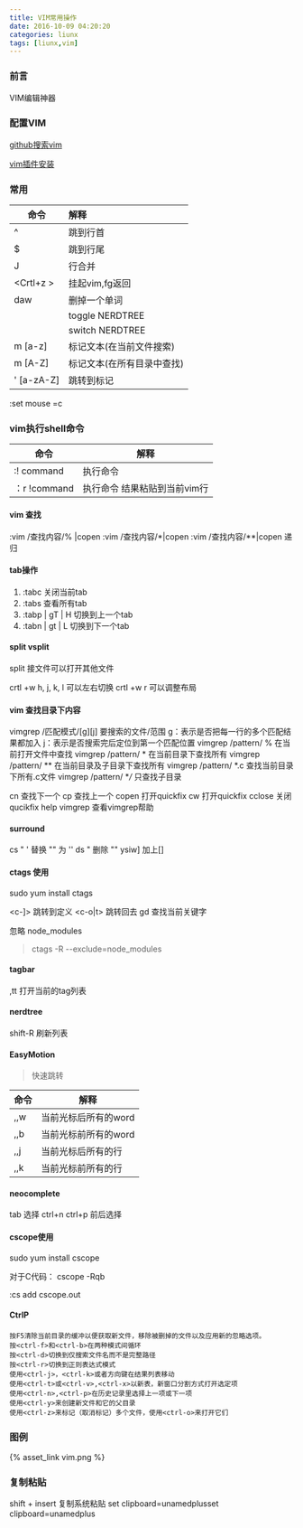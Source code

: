 ```yaml
---
title: VIM常用操作
date: 2016-10-09 04:20:20
categories: liunx
tags: [liunx,vim]
---
```


### 前言
VIM编辑神器

### 配置VIM

[github搜索vim](https://github.com/search?utf8=%E2%9C%93&q=vim)

[vim插件安装](https://github.com/canbefree/spf13-vim)

### 常用

| 命令          | 解释         |
| ------------- |:-------------| 
| ^             | 跳到行首      |
| $             | 跳到行尾      |
| J             | 行合并       |
| &lt;Crtl+z &gt;     | 挂起vim,fg返回 | 
| daw   |删掉一个单词|
| <c-e>         | toggle NERDTREE|
| <c-w>         | switch NERDTREE |
| m [a-z] |标记文本(在当前文件搜索)|
| m [A-Z] |标记文本(在所有目录中查找)|
| ' [a-zA-Z] |跳转到标记|


:set mouse =c

### vim执行shell命令
|命令|解释|
|--|--|
|:! command|执行命令|
|：r !command |执行命令 结果粘贴到当前vim行|

#### vim 查找

:vim /查找内容/% |copen
:vim /查找内容/\*|copen
:vim /查找内容/\*\*|copen 递归


#### tab操作
1. :tabc 关闭当前tab
2. :tabs 查看所有tab
3. :tabp | gT | H 切换到上一个tab
4. :tabn | gt | L 切换到下一个tab

#### split vsplit
split 接文件可以打开其他文件

crtl +w  h, j, k, l 可以左右切换
crtl +w r 可以调整布局


#### vim 查找目录下内容

vimgrep /匹配模式/[g][j] 要搜索的文件/范围 
g：表示是否把每一行的多个匹配结果都加入
j：表示是否搜索完后定位到第一个匹配位置
vimgrep /pattern/ %           在当前打开文件中查找
vimgrep /pattern/ *             在当前目录下查找所有
vimgrep /pattern/ **            在当前目录及子目录下查找所有
vimgrep /pattern/ *.c          查找当前目录下所有.c文件
vimgrep /pattern/ **/*         只查找子目录

cn                                          查找下一个
cp                                          查找上一个
copen                                    打开quickfix
cw                                          打开quickfix
cclose                                   关闭qucikfix
help vimgrep                       查看vimgrep帮助


#### surround
cs " ' 替换 "" 为 ''
ds "  删除 ""
ysiw] 加上[]

#### ctags 使用
sudo yum install ctags

<c-]> 跳转到定义
<c-o|t> 跳转回去
gd    查找当前关键字

忽略 node_modules 
> ctags -R --exclude=node_modules

####  tagbar

,tt 打开当前的tag列表

#### nerdtree

shift-R 刷新列表

#### EasyMotion
> 快速跳转

|命令|解释|
|--|--|
|,,w|当前光标后所有的word|
|,,b|当前光标前所有的word|
|,,j|当前光标后所有的行|
|,,k|当前光标前所有的行|


#### neocomplete
tab 选择
ctrl+n ctrl+p 前后选择

#### cscope使用
sudo yum install cscope

对于C代码：
cscope -Rqb

 :cs add cscope.out
 

#### CtrlP
 	按F5清除当前目录的缓冲以便获取新文件，移除被删掉的文件以及应用新的忽略选项。
    按<ctrl-f>和<ctrl-b>在两种模式间循环
    按<ctrl-d>切换到仅搜索文件名而不是完整路径
    按<ctrl-r>切换到正则表达式模式
    使用<ctrl-j>，<ctrl-k>或者方向键在结果列表移动
    使用<ctrl-t>或<ctrl-v>,<ctrl-x>以新表，新窗口分割方式打开选定项
    使用<ctrl-n>,<ctrl-p>在历史记录里选择上一项或下一项
    使用<ctrl-y>来创建新文件和它的父目录
    使用<ctrl-z>来标记（取消标记）多个文件，使用<ctrl-o>来打开它们

### 图例

{% asset_link vim.png  %}


### 复制粘贴

shift + insert 复制系统粘贴
set clipboard=unamedplusset clipboard=unamedplus

